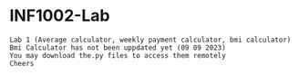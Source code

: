 # INF1002-Lab
	Lab 1 (Average calculator, weekly payment calculator, bmi calculator)
 	Bmi Calculator has not been uppdated yet (09 09 2023)
	You may download the.py files to access them remotely 
 	Cheers
